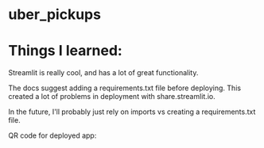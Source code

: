 # uber_pickups

# Things I learned:

Streamlit is really cool, and has a lot of great functionality.

The docs suggest adding a requirements.txt file before deploying. This created a lot of problems in deployment with share.streamlit.io.

In the future, I'll probably just rely on imports vs creating a requirements.txt file.

QR code for deployed app:


